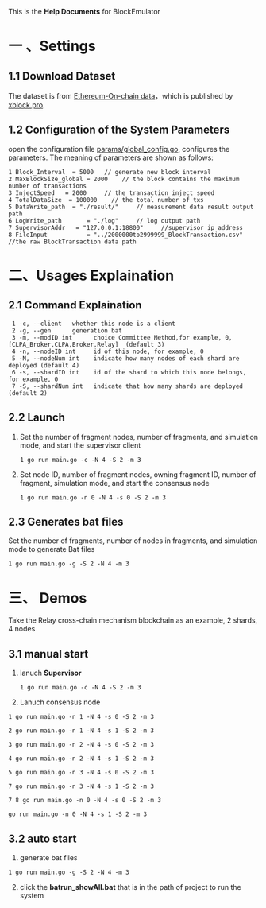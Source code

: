 This is the **Help Documents** for BlockEmulator

# 一 、Settings
## 1.1 Download Dataset
The dataset is from [Ethereum-On-chain data](https://xblock.pro/#/dataset/14)，which is published by [xblock.pro](https://xblock.pro/#/).

## 1.2 Configuration of the System Parameters

open the configuration file [params/global_config.go](https://github.com/HuangLab-SYSU/block-emulator/blob/main/params/global_config.go), configures the parameters. The meaning of parameters are shown as follows:

```
1 Block_Interval  = 5000   // generate new block interval
2 MaxBlockSize_global = 2000    // the block contains the maximum number of transactions
3 InjectSpeed   = 2000     // the transaction inject speed
4 TotalDataSize  = 100000    // the total number of txs
5 DataWrite_path  = "./result/"     // measurement data result output path
6 LogWrite_path       = "./log"     // log output path
7 SupervisorAddr   = "127.0.0.1:18800"     //supervisor ip address
8 FileInput           = "../2000000to2999999_BlockTransaction.csv" //the raw BlockTransaction data path
```

# 二、Usages Explaination

## 2.1 Command  Explaination
```
 1 -c, --client   whether this node is a client
 2 -g, --gen      generation bat
 3 -m, --modID int      choice Committee Method,for example, 0, [CLPA_Broker,CLPA,Broker,Relay]  (default 3)
 4 -n, --nodeID int     id of this node, for example, 0
 5 -N, --nodeNum int    indicate how many nodes of each shard are deployed (default 4)
 6 -s, --shardID int    id of the shard to which this node belongs, for example, 0
 7 -S, --shardNum int   indicate that how many shards are deployed (default 2)
```

## 2.2 Launch 
1. Set the number of fragment nodes, number of fragments, and simulation mode, and start the supervisor client
   ```
   1 go run main.go -c -N 4 -S 2 -m 3 
   ```
2. Set node ID, number of fragment nodes, owning fragment ID, number of fragment, simulation mode, and start the consensus node

    ```
    1 go run main.go -n 0 -N 4 -s 0 -S 2 -m 3 
    ```


## 2.3 Generates bat files
Set the number of fragments, number of nodes in fragments, and simulation mode to generate Bat files

``` 
1 go run main.go -g -S 2 -N 4 -m 3 
```
# 三、 Demos
Take the Relay cross-chain mechanism blockchain as an example, 2 shards, 4 nodes
## 3.1 manual start
1. lanuch **Supervisor**
   ```
   1 go run main.go -c -N 4 -S 2 -m 3 
   ```
2. Lanuch consensus node

```
1 go run main.go -n 1 -N 4 -s 0 -S 2 -m 3 

2 go run main.go -n 1 -N 4 -s 1 -S 2 -m 3 

3 go run main.go -n 2 -N 4 -s 0 -S 2 -m 3 

4 go run main.go -n 2 -N 4 -s 1 -S 2 -m 3 

5 go run main.go -n 3 -N 4 -s 0 -S 2 -m 3 

7 go run main.go -n 3 -N 4 -s 1 -S 2 -m 3 

7 8 go run main.go -n 0 -N 4 -s 0 -S 2 -m 3 

go run main.go -n 0 -N 4 -s 1 -S 2 -m 3 
```
## 3.2 auto start
1. generate bat files
```
1 go run main.go -g -S 2 -N 4 -m 3
```
2. click the **batrun_showAll.bat** that is in the path of project to run the system 
